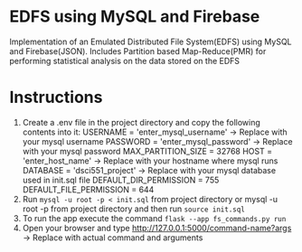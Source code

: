# EDFS using MySQL and Firebase
Implementation of an Emulated Distributed File System(EDFS) using MySQL and Firebase(JSON). Includes Partition based Map-Reduce(PMR) for performing statistical analysis on the data stored on the EDFS

# Instructions
1. Create a .env file in the project directory and copy the following contents into it:
USERNAME = 'enter_mysql_username' -> Replace with your mysql username
PASSWORD = 'enter_mysql_password' -> Replace with your mysql password
MAX_PARTITION_SIZE = 32768
HOST = 'enter_host_name' -> Replace with your hostname where mysql runs
DATABASE = 'dsci551_project' -> Replace with your mysql database used in init.sql file
DEFAULT_DIR_PERMISSION = 755
DEFAULT_FILE_PERMISSION = 644
2. Run ```mysql -u root -p < init.sql``` from project directory or mysql -u root -p from project directory and then run ```source init.sql```
3. To run the app execute the command ```flask --app fs_commands.py run```
4. Open your browser and type http://127.0.0.1:5000/command-name?args -> Replace with actual command and arguments
